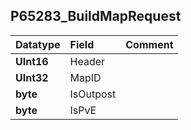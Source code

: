 ## P65283\_BuildMapRequest ##
| **Datatype** | **Field** | **Comment** |
|:-------------|:----------|:------------|
| **UInt16** | Header |  |
| **UInt32** | MapID |  |
| **byte** | IsOutpost |  |
| **byte** | IsPvE |  |